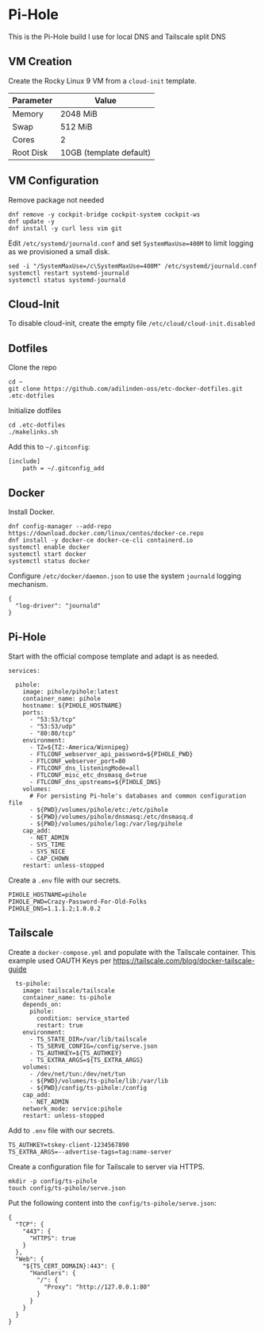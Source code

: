 # Pi-Hole

This is the Pi-Hole build I use for local DNS and Tailscale split DNS

## VM Creation

Create the Rocky Linux 9 VM from a `cloud-init` template.

| Parameter  | Value |
| ---------- | ---- |
| Memory     | 2048 MiB
| Swap       | 512 MiB
| Cores      | 2
| Root Disk  | 10GB (template default)

## VM Configuration

Remove package not needed

    dnf remove -y cockpit-bridge cockpit-system cockpit-ws
    dnf update -y
    dnf install -y curl less vim git

Edit `/etc/systemd/journald.conf` and set `SystemMaxUse=400M` to limit logging as we provisioned a small disk.

    sed -i "/SystemMaxUse=/c\SystemMaxUse=400M" /etc/systemd/journald.conf
    systemctl restart systemd-journald
    systemctl status systemd-journald 

## Cloud-Init

To disable cloud-init, create the empty file `/etc/cloud/cloud-init.disabled`

## Dotfiles

Clone the repo

    cd ~
    git clone https://github.com/adilinden-oss/etc-docker-dotfiles.git .etc-dotfiles

Initialize dotfiles

    cd .etc-dotfiles
    ./makelinks.sh

Add this to `~/.gitconfig`:

```
[include]
    path = ~/.gitconfig_add
```

## Docker

Install Docker.

    dnf config-manager --add-repo https://download.docker.com/linux/centos/docker-ce.repo
    dnf install -y docker-ce docker-ce-cli containerd.io
    systemctl enable docker
    systemctl start docker
    systemctl status docker

Configure `/etc/docker/daemon.json` to use the system `journald` logging mechanism.

```
{
  "log-driver": "journald"
}
```

## Pi-Hole

Start with the official compose template and adapt is as needed.

```
services:

  pihole:
    image: pihole/pihole:latest
    container_name: pihole
    hostname: ${PIHOLE_HOSTNAME}
    ports:
      - "53:53/tcp"
      - "53:53/udp"
      - "80:80/tcp"
    environment:
      - TZ=${TZ:-America/Winnipeg}
      - FTLCONF_webserver_api_password=${PIHOLE_PWD}
      - FTLCONF_webserver_port=80
      - FTLCONF_dns_listeningMode=all
      - FTLCONF_misc_etc_dnsmasq_d=true
      - FTLCONF_dns_upstreams=${PIHOLE_DNS}
    volumes:
      # For persisting Pi-hole's databases and common configuration file
      - ${PWD}/volumes/pihole/etc:/etc/pihole
      - ${PWD}/volumes/pihole/dnsmasq:/etc/dnsmasq.d
      - ${PWD}/volumes/pihole/log:/var/log/pihole
    cap_add:
      - NET_ADMIN
      - SYS_TIME
      - SYS_NICE
      - CAP_CHOWN
    restart: unless-stopped
```

Create a `.env` file with our secrets.

```
PIHOLE_HOSTNAME=pihole
PIHOLE_PWD=Crazy-Password-For-Old-Folks
PIHOLE_DNS=1.1.1.2;1.0.0.2
```

## Tailscale

Create a `docker-compose.yml` and populate with the Tailscale container. This example used OAUTH Keys per https://tailscale.com/blog/docker-tailscale-guide

```
  ts-pihole:
    image: tailscale/tailscale
    container_name: ts-pihole
    depends_on:
      pihole:
        condition: service_started
        restart: true
    environment:
      - TS_STATE_DIR=/var/lib/tailscale
      - TS_SERVE_CONFIG=/config/serve.json
      - TS_AUTHKEY=${TS_AUTHKEY}
      - TS_EXTRA_ARGS=${TS_EXTRA_ARGS}
    volumes:
      - /dev/net/tun:/dev/net/tun
      - ${PWD}/volumes/ts-pihole/lib:/var/lib
      - ${PWD}/config/ts-pihole:/config
    cap_add:
      - NET_ADMIN
    network_mode: service:pihole
    restart: unless-stopped
```

Add to `.env` file with our secrets.

```
TS_AUTHKEY=tskey-client-1234567890
TS_EXTRA_ARGS=--advertise-tags=tag:name-server
```

Create a configuration file for Tailscale to server via HTTPS.

    mkdir -p config/ts-pihole
    touch config/ts-pihole/serve.json

Put the following content into the `config/ts-pihole/serve.json`:

```
{
  "TCP": {
    "443": {
      "HTTPS": true
    }
  },
  "Web": {
    "${TS_CERT_DOMAIN}:443": {
      "Handlers": {
        "/": {
          "Proxy": "http://127.0.0.1:80"
        }
      }
    }
  }
}
```
